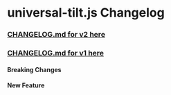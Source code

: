 # universal-tilt.js Changelog

### [CHANGELOG.md for v2 here](https://github.com/JB1905/universal-tilt.js/blob/v2/CHANGELOG.md)
### [CHANGELOG.md for v1 here](https://github.com/JB1905/universal-tilt.js/blob/v1/CHANGELOG.md)


#### Breaking Changes

#### New Feature
